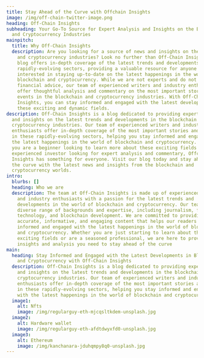 ```yaml
---
title: Stay Ahead of the Curve with Offchain Insights
image: /img/off-chain-twitter-image.png
heading: Off-Chain Insights
subheading: Your Go-To Source for Expert Analysis and Insights on the Blockchain
  and Cryptocurrency Industries
mainpitch:
  title: Why Off-Chain Insights
  description: Are you looking for a source of news and insights on the blockchain
    and cryptocurrency industries? Look no further than Off-Chain Insights. Our
    blog offers in-depth coverage of the latest trends and developments in these
    rapidly-evolving sectors, providing a valuable resource for anyone
    interested in staying up-to-date on the latest happenings in the world of
    blockchain and cryptocurrency. While we are not experts and do not provide
    financial advice, our team of experienced writers and industry enthusiasts
    offer thoughtful analysis and commentary on the most important stories and
    events in the blockchain and cryptocurrency industries. With Off-Chain
    Insights, you can stay informed and engaged with the latest developments in
    these exciting and dynamic fields.
description: Off-Chain Insights is a blog dedicated to providing expert analysis
  and insights on the latest trends and developments in the blockchain and
  cryptocurrency industries. Our team of experienced writers and industry
  enthusiasts offer in-depth coverage of the most important stories and events
  in these rapidly-evolving sectors, helping you stay informed and engaged with
  the latest happenings in the world of blockchain and cryptocurrency. Whether
  you are a beginner looking to learn more about these exciting fields or an
  experienced investor looking for expert analysis and commentary, Offchain
  Insights has something for everyone. Visit our blog today and stay ahead of
  the curve with the latest news and insights from the blockchain and
  cryptocurrency worlds.
intro:
  blurbs: []
  heading: Who we are
  description: The team at Off-Chain Insights is made up of experienced writers
    and industry enthusiasts with a passion for the latest trends and
    developments in the world of blockchain and cryptocurrency. Our team has a
    diverse range of backgrounds and expertise, including journalism, finance,
    technology, and blockchain development. We are committed to providing
    accurate, informative, and engaging content that helps our readers stay
    informed and engaged with the latest happenings in the world of blockchain
    and cryptocurrency. Whether you are just starting to learn about these
    exciting fields or are a seasoned professional, we are here to provide the
    insights and analysis you need to stay ahead of the curve
main:
  heading: Stay Informed and Engaged with the Latest Developments in Blockchain
    and Cryptocurrency with Off-Chain Insights
  description: Off-Chain Insights is a blog dedicated to providing expert analysis
    and insights on the latest trends and developments in the blockchain and
    cryptocurrency industries. Our team of experienced writers and industry
    enthusiasts offer in-depth coverage of the most important stories and events
    in these rapidly-evolving sectors, helping you stay informed and engaged
    with the latest happenings in the world of blockchain and cryptocurrency.
  image1:
    alt: Nfts
    image: /img/regularguy-eth-mjcqsltkdem-unsplash.jpg
  image2:
    alt: Hardware wallet
    image: /img/regularguy-eth-afdtdwyxfd0-unsplash.jpg
  image3:
    alt: Ethereum
    image: /img/kanchanara-jduhqmpy8q0-unsplash.jpg
---
```

